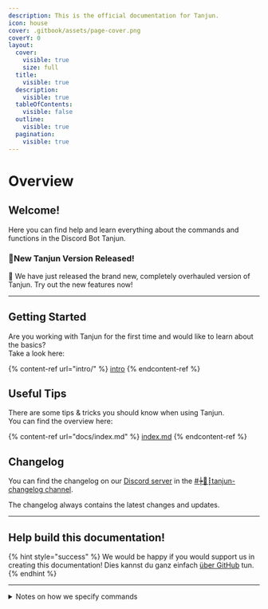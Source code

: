 ```yaml
---
description: This is the official documentation for Tanjun.
icon: house
cover: .gitbook/assets/page-cover.png
coverY: 0
layout:
  cover:
    visible: true
    size: full
  title:
    visible: true
  description:
    visible: true
  tableOfContents:
    visible: false
  outline:
    visible: true
  pagination:
    visible: true
---
```


# Overview

## Welcome! <a href="#a1" id="a1"></a>

Here you can find help and learn everything about the commands and functions in the Discord Bot Tanjun.

### 🎉New Tanjun Version Released!

💫 We have just released the brand new, completely overhauled version of Tanjun. Try out the new features now!

***

## Getting Started <a href="#a2" id="a2"></a>

Are you working with Tanjun for the first time and would like to learn about the basics?\
Take a look here:

{% content-ref url="intro/" %}
[intro](intro/)
{% endcontent-ref %}

## Useful Tips <a href="#a3" id="a3"></a>

There are some tips & tricks you should know when using Tanjun.\
You can find the overview here:

{% content-ref url="docs/index.md" %}
[index.md](docs/index.md)
{% endcontent-ref %}

## Changelog <a href="#a4" id="a4"></a>

You can find the changelog on our [Discord server](https://discord.arion2000.xyz) in the [#┾🦆┋tanjun-changelog channel](https://discord.com/channels/831161440705839124/1098902476708642816).

The changelog always contains the latest changes and updates.

***

## Help build this documentation! <a href="#a5" id="a5"></a>

{% hint style="success" %}
We would be happy if you would support us in creating this documentation! Dies kannst du ganz einfach [über GitHub](https://github.com/TanjunBot/Tanjun-Dokumentation) tun.
{% endhint %}

***

<details>

<summary>Notes on how we specify commands</summary>

When we specify commands, they often contain elements that you need to replace with something. We specify these cases as follows:

<pre><code><strong>/command-name <Required argument> [Optional argument]
</strong></code></pre>

As in the example, the characters `<`, `>`, `[` and `]` indicate required and optional arguments, which you must enter yourself.

</details>
